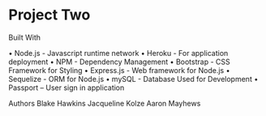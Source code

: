 # Project Two


Built With

•	Node.js - Javascript runtime network
•	Heroku - For application deployment
•	NPM - Dependency Management
•	Bootstrap - CSS Framework for Styling
•	Express.js - Web framework for Node.js
•	Sequelize - ORM for Node.js
•	mySQL - Database Used for Development
•	Passport – User sign in application

Authors
Blake Hawkins
Jacqueline Kolze
Aaron Mayhews
